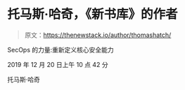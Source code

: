# 托马斯·哈奇，《新书库》的作者

> 原文：<https://thenewstack.io/author/thomashatch/>

SecOps 的力量:重新定义核心安全能力

2019 年 12 月 20 日上午 10 点 42 分

托马斯·哈奇
